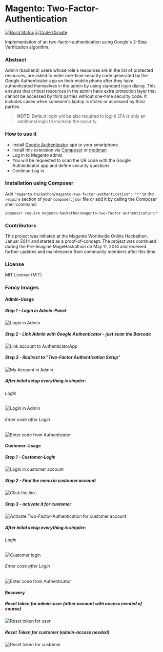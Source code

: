 Magento: Two-Factor-Authentication
=====================
[![Build Status](https://travis-ci.org/armitage/Magento-Two-factor-Authentication.svg?branch=master)](https://travis-ci.org/armitage/Magento-Two-factor-Authentication) [![Code Climate](https://codeclimate.com/github/magento-hackathon/Magento-Two-factor-Authentication/badges/gpa.svg)](https://codeclimate.com/github/magento-hackathon/Magento-Two-factor-Authentication)

Implementation of an two-factor-authentication using Google's 2-Step Verification algorithm.

### Abstract

Admin (backend) users whose role's resources are in the list of protected resources,
are asked to enter one-time security code generated by the Google Authenticator app on their mobile phone after
they have authenticated themselves in the admin by using standard login dialog.
This ensures that critical resources in the admin have extra protection layer that cannot be accessed
by third parties without one-time security code. It includes cases when someone's laptop is stolen or accessed
by third parties.

> **NOTE:**
> Default login will be also required to login!
> 2FA is only an additional login to increase the security.

### How to use it

- Install [Google Authenticator](https://support.google.com/accounts/answer/1066447?hl=de) app to your smartphone
- Install this extension via [Composer](https://getcomposer.org/) or [modman](https://github.com/colinmollenhour/modman)
- Log in to Magento admin
- You will be requested to scan the QR code with the Google Authenticator app and define security questions
- Continue Log in

### Installation using Composer

Add `"magento-hackathon/magento-two-factor-authentication": "*"` to the `require` section of your `composer.json` file or
add it by calling the Composer shell command:

    composer require magento-hackathon/magento-two-factor-authentication:*

### Contributors

This project was initiated at the Magento Worldwide Online Hackathon, Januar 2014 and started as a proof-of-concept. The project was continued during the Pre-Imagine MageHackathon on May 11, 2014 and received further updates and maintenance from community members after this time.

### License

MIT License (MIT)

### Fancy Images

#### Admin-Usage

##### Step 1 - Login in Admin-Panel

![Login in Admin](https://github.com/magento-hackathon/Magento-Two-factor-Authentication/blob/readme-images/readme-images/Admin-Step1-Login.png?raw=true)

##### Step 2 - Link Admin with Google Authenticator - just scan the Barcode

![Link account to AuthenticatorApp](https://github.com/magento-hackathon/Magento-Two-factor-Authentication/blob/readme-images/readme-images/Admin-Step2-Link.png?raw=true)

##### Step 3 - Redirect to "Two-Factor Authentication Setup"

![My Account in Admin](https://github.com/magento-hackathon/Magento-Two-factor-Authentication/blob/readme-images/readme-images/Admin-Step3-MyUser.png?raw=true)

##### After inital setup everything is simpler:

###### Login

![Login in Admin](https://github.com/magento-hackathon/Magento-Two-factor-Authentication/blob/readme-images/readme-images/Admin-Step1-Login.png?raw=true)

###### Enter code after Login

![Enter code from Authenticator](https://github.com/magento-hackathon/Magento-Two-factor-Authentication/blob/readme-images/readme-images/Admin-Step4-EnterCodeAfterLogin.png?raw=true)

#### Customer-Usage

##### Step 1 - Customer-Login

![Login in customer account](https://github.com/magento-hackathon/Magento-Two-factor-Authentication/blob/readme-images/readme-images/Customer-Step1-Login.png?raw=true)

##### Step 2 - Find the menu in customer account

![Click the link](https://github.com/magento-hackathon/Magento-Two-factor-Authentication/blob/readme-images/readme-images/Customer-Step2-FindIt.png?raw=true)

##### Step 3 - activate it for customer

![Activate Two-Factor-Authentication for customer account](https://github.com/magento-hackathon/Magento-Two-factor-Authentication/blob/readme-images/readme-images/Customer-Step3-Link.png?raw=true)

##### After inital setup everything is simpler:

###### Login

![Customer login](https://github.com/magento-hackathon/Magento-Two-factor-Authentication/blob/readme-images/readme-images/Customer-Step1-Login.png?raw=true)

###### Enter code after Login

![Enter code from Authenticator](https://github.com/magento-hackathon/Magento-Two-factor-Authentication/blob/readme-images/readme-images/Customer-Step4-EnterCodeAfterLogin.png?raw=true)

#### Recovery

##### Reset token for admin-user (other account with access needed of course)

![Reset token for user](https://github.com/magento-hackathon/Magento-Two-factor-Authentication/blob/readme-images/readme-images/Admin-EditUser.png?raw=true)

##### Reset Token for customer (admin-access needed)

![Reset token for customer](https://github.com/magento-hackathon/Magento-Two-factor-Authentication/blob/readme-images/readme-images/Admin-EditCustomer.png?raw=true)
